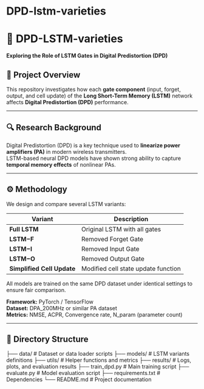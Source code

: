 # DPD-lstm-varieties
# 📘 DPD-LSTM-varieties

**Exploring the Role of LSTM Gates in Digital Predistortion (DPD)**  


## 🧠 Project Overview 

This repository investigates how each **gate component** (input, forget, output, and cell update) of the **Long Short-Term Memory (LSTM)** network affects **Digital Predistortion (DPD)** performance.

---

## 🔍 Research Background 

Digital Predistortion (DPD) is a key technique used to **linearize power amplifiers (PA)** in modern wireless transmitters.  
LSTM-based neural DPD models have shown strong ability to capture **temporal memory effects** of nonlinear PAs.

---

## ⚙️ Methodology

We design and compare several LSTM variants:

| Variant | Description |
|----------|--------------|
| **Full LSTM** | Original LSTM with all gates |
| **LSTM−F** | Removed Forget Gate |
| **LSTM−I** | Removed Input Gate |
| **LSTM−O** | Removed Output Gate |
| **Simplified Cell Update** | Modified cell state update function |

All models are trained on the same DPD dataset under identical settings to ensure fair comparison.

**Framework:** PyTorch / TensorFlow  
**Dataset:** DPA_200MHz or similar PA dataset  
**Metrics:** NMSE, ACPR, Convergence rate, N_param (parameter count)

---

## 📁 Directory Structure 

├── data/ # Dataset or data loader scripts
├── models/ # LSTM variants definitions
├── utils/ # Helper functions and metrics
├── results/ # Logs, plots, and evaluation results
├── train_dpd.py # Main training script
├── evaluate.py # Model evaluation script
├── requirements.txt # Dependencies
└── README.md # Project documentation



